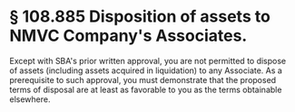 # § 108.885   Disposition of assets to NMVC Company's Associates.

Except with SBA's prior written approval, you are not permitted to dispose of assets (including assets acquired in liquidation) to any Associate. As a prerequisite to such approval, you must demonstrate that the proposed terms of disposal are at least as favorable to you as the terms obtainable elsewhere.




